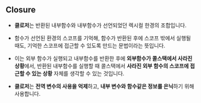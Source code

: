 ## Closure

- **클로저**는 반환된 내부함수와 내부함수가 선언되었던 렉시컬 한경의 조합입니다.
- 함수가 선언된 환경의 스코프를 기억해, 함수가 반환된 후에 스코프 밖에서 실행될때도, 기억한 스코프에 접근할 수 있도록 만드는 문법이라는 뜻입니다.

- 이는 외부 함수가 실행되고 내부함수를 반환한 후에 **외부함수가 콜스택에서 사라진 상황**에서, 반환된 내부함수를 실행할 때 콜스택에서 **사라진 외부 함수의 스코프에 접근할 수 있는 상황** 자체를 생각할 수 있는 것입니다. 

- **클로저**는 **전역 변수의 사용을 억제**하고, **내부 변수와 함수같은 정보를 은닉**하기 위해 사용합니다.